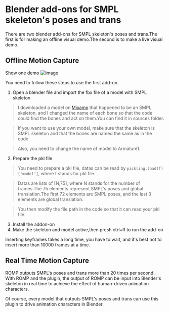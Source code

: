 # Blender add-ons for SMPL skeleton's poses and trans

There are two blender add-ons for SMPL skeleton's poses and trans.The first is for making an offline visual demo.The second is to make a live visual demo.

## Offline Motion Capture
Show one demo
![image](https://github.com/yanch2116/Blender-addons-for-SMPL/blob/master/sources/Dance.gif)

You need to follow these steps to use the first add-on.

1. Open a blender file and import the fbx file of a model with SMPL skeleton

> I downloaded a model on [Mixamo](https://www.mixamo.com) that happened to be an SMPL skeleton, and I changed the name of each bone so that the code could find the bones and act on them.You can find it in sources folder.

> If you want to use your own model, make sure that the skeleton is SMPL skeleton and that the bones are named the same as in the code.

> Also, you need to change the name of model to Armature1.

2. Prepare the pkl file

> You need to prepare a pkl file, datas can be read by `pickling.load(f)['model']`, where f stands for pkl file. 

> Datas are lists of [N,75], where N stands for the number of frames.The 75 elements represent SMPL's poses and global translation.The first 72 elements are SMPL poses, and the last 3 elements are global translation.

> You then modify the file path in the code so that it can read your pkl file.

3. Install the addon-on
4. Make the skeleton and model active,then presh ctrl+R to run the add-on

Inserting keyframes takes a long time, you have to wait, and it's best not to insert more than 10000 frames at a time.

## Real Time Motion Capture

ROMP outputs SMPL's poses and trans more than 20 times per second. With ROMP and the plugin, the output of ROMP can be input into Blender's skeleton in real time to achieve the effect of human-driven animation characters.

Of course, every model that outputs SMPL's poses and trans can use this plugin to drive animation characters in Blender.

